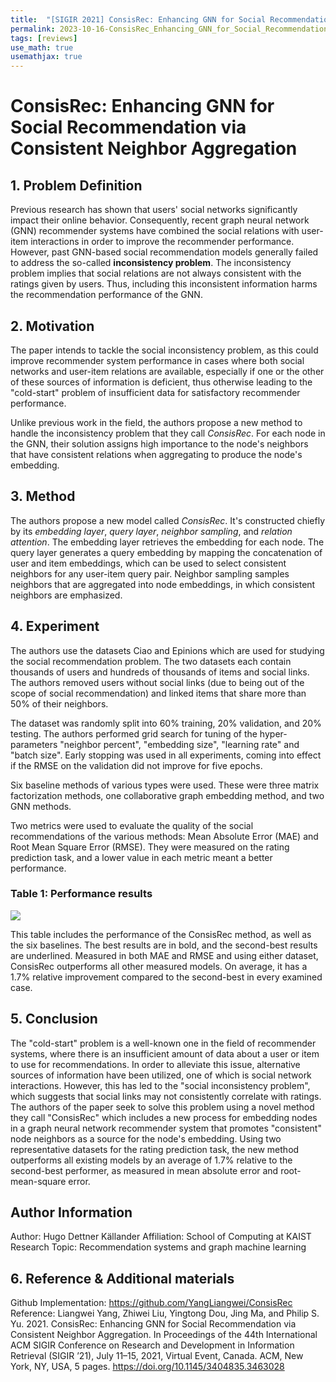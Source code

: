 ```yaml
---
title:  "[SIGIR 2021] ConsisRec: Enhancing GNN for Social Recommendation via Consistent Neighbor Aggregation"
permalink: 2023-10-16-ConsisRec_Enhancing_GNN_for_Social_Recommendation_via_Consistent_Neighbor_Aggregation.html
tags: [reviews]
use_math: true
usemathjax: true
---
```


# ConsisRec: Enhancing GNN for Social Recommendation via Consistent Neighbor Aggregation

## 1. Problem Definition

Previous research has shown that users' social networks significantly impact their online behavior. Consequently, recent graph neural network (GNN) recommender systems have combined the social relations with user-item interactions in order to improve the recommender performance. However, past GNN-based social recommendation models generally failed to address the so-called **inconsistency problem**. The inconsistency problem implies that social relations are not always consistent with the ratings given by users. Thus, including this inconsistent information harms the recommendation performance of the GNN.

## 2. Motivation

The paper intends to tackle the social inconsistency problem, as this could improve recommender system performance in cases where both social networks and user-item relations are available, especially if one or the other of these sources of information is deficient, thus otherwise leading to the "cold-start" problem of insufficient data for satisfactory recommender performance.

Unlike previous work in the field, the authors propose a new method to handle the inconsistency problem that they call *ConsisRec*. For each node in the GNN, their solution assigns high importance to the node's neighbors that have consistent relations when aggregating to produce the node's embedding.

## 3. Method

The authors propose a new model called *ConsisRec*. It's constructed chiefly by its *embedding layer*, *query layer*, *neighbor sampling*, and *relation attention*. The embedding layer retrieves the embedding for each node. The query layer generates a query embedding by mapping the concatenation of user and item embeddings, which can be used to select consistent neighbors for any user-item query pair. Neighbor sampling samples neighbors that are aggregated into node embeddings, in which consistent neighbors are emphasized.

## 4. Experiment

The authors use the datasets Ciao and Epinions which are used for studying the social recommendation problem. The two datasets each contain thousands of users and hundreds of thousands of items and social links. The authors removed users without social links (due to being out of the scope of social recommendation) and linked items that share more than 50% of their neighbors.

The dataset was randomly split into 60% training, 20% validation, and 20% testing. The authors performed grid search for tuning of the hyper-parameters "neighbor percent", "embedding size", "learning rate" and "batch size". Early stopping was used in all experiments, coming into effect if the RMSE on the validation did not improve for five epochs.

Six baseline methods of various types were used. These were three matrix factorization methods, one collaborative graph embedding method, and two GNN methods.

Two metrics were used to evaluate the quality of the social recommendations of the various methods: Mean Absolute Error (MAE) and Root Mean Square Error (RMSE). They were measured on the rating prediction task, and a lower value in each metric meant a better performance.

### Table 1: Performance results

![](https://hackmd.io/_uploads/SyTE14WW6.png)

This table includes the performance of the ConsisRec method, as well as the six baselines. The best results are in bold, and the second-best results are underlined. Measured in both MAE and RMSE and using either dataset, ConsisRec outperforms all other measured models. On average, it has a 1.7% relative improvement compared to the second-best in every examined case.

## 5. Conclusion

The "cold-start" problem is a well-known one in the field of recommender systems, where there is an insufficient amount of data about a user or item to use for recommendations. In order to alleviate this issue, alternative sources of information have been utilized, one of which is social network interactions. However, this has led to the "social inconsistency problem", which suggests that social links may not consistently correlate with ratings. The authors of the paper seek to solve this problem using a novel method they call "ConsisRec" which includes a new process for embedding nodes in a graph neural network recommender system that promotes "consistent" node neighbors as a source for the node's embedding. Using two representative datasets for the rating prediction task, the new method outperforms all existing models by an average of 1.7% relative to the second-best performer, as measured in mean absolute error and root-mean-square error.

## Author Information
Author: Hugo Dettner Källander
Affiliation: School of Computing at KAIST
Research Topic: Recommendation systems and graph machine learning

## 6. Reference & Additional materials

Github Implementation: https://github.com/YangLiangwei/ConsisRec
Reference:
Liangwei Yang, Zhiwei Liu, Yingtong Dou, Jing Ma, and Philip S. Yu. 2021. ConsisRec: Enhancing GNN for Social Recommendation via Consistent Neighbor Aggregation. In Proceedings of the 44th International ACM SIGIR Conference on Research and Development in Information Retrieval (SIGIR ’21), July 11–15, 2021, Virtual Event, Canada. ACM, New York, NY, USA, 5 pages. https://doi.org/10.1145/3404835.3463028

